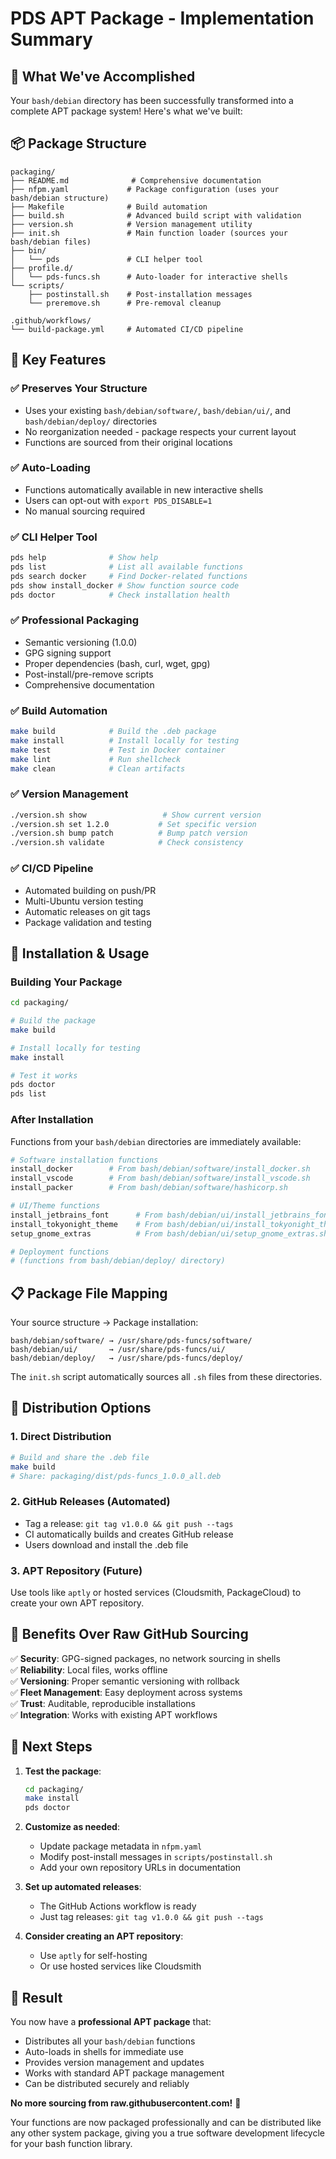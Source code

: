 # PDS APT Package - Implementation Summary

## 🎉 What We've Accomplished

Your `bash/debian` directory has been successfully transformed into a complete APT package system! Here's what we've built:

## 📦 Package Structure

```
packaging/
├── README.md              # Comprehensive documentation
├── nfpm.yaml             # Package configuration (uses your bash/debian structure)
├── Makefile              # Build automation
├── build.sh              # Advanced build script with validation
├── version.sh            # Version management utility
├── init.sh               # Main function loader (sources your bash/debian files)
├── bin/
│   └── pds               # CLI helper tool
├── profile.d/
│   └── pds-funcs.sh      # Auto-loader for interactive shells
└── scripts/
    ├── postinstall.sh    # Post-installation messages
    └── preremove.sh      # Pre-removal cleanup

.github/workflows/
└── build-package.yml     # Automated CI/CD pipeline
```

## 🚀 Key Features

### ✅ **Preserves Your Structure**
- Uses your existing `bash/debian/software/`, `bash/debian/ui/`, and `bash/debian/deploy/` directories
- No reorganization needed - package respects your current layout
- Functions are sourced from their original locations

### ✅ **Auto-Loading**
- Functions automatically available in new interactive shells
- Users can opt-out with `export PDS_DISABLE=1`
- No manual sourcing required

### ✅ **CLI Helper Tool**
```bash
pds help              # Show help
pds list              # List all available functions  
pds search docker     # Find Docker-related functions
pds show install_docker # Show function source code
pds doctor            # Check installation health
```

### ✅ **Professional Packaging**
- Semantic versioning (1.0.0)
- GPG signing support
- Proper dependencies (bash, curl, wget, gpg)
- Post-install/pre-remove scripts
- Comprehensive documentation

### ✅ **Build Automation**
```bash
make build            # Build the .deb package
make install          # Install locally for testing
make test             # Test in Docker container
make lint             # Run shellcheck
make clean            # Clean artifacts
```

### ✅ **Version Management**
```bash
./version.sh show                 # Show current version
./version.sh set 1.2.0           # Set specific version
./version.sh bump patch          # Bump patch version
./version.sh validate            # Check consistency
```

### ✅ **CI/CD Pipeline**
- Automated building on push/PR
- Multi-Ubuntu version testing
- Automatic releases on git tags
- Package validation and testing

## 🎯 Installation & Usage

### Building Your Package
```bash
cd packaging/

# Build the package
make build

# Install locally for testing
make install

# Test it works
pds doctor
pds list
```

### After Installation
Functions from your `bash/debian` directories are immediately available:

```bash
# Software installation functions
install_docker        # From bash/debian/software/install_docker.sh
install_vscode        # From bash/debian/software/install_vscode.sh
install_packer        # From bash/debian/software/hashicorp.sh

# UI/Theme functions  
install_jetbrains_font      # From bash/debian/ui/install_jetbrains_font.sh
install_tokyonight_theme    # From bash/debian/ui/install_tokyonight_theme.sh
setup_gnome_extras          # From bash/debian/ui/setup_gnome_extras.sh

# Deployment functions
# (functions from bash/debian/deploy/ directory)
```

## 📋 Package File Mapping

Your source structure → Package installation:

```
bash/debian/software/ → /usr/share/pds-funcs/software/
bash/debian/ui/       → /usr/share/pds-funcs/ui/  
bash/debian/deploy/   → /usr/share/pds-funcs/deploy/
```

The `init.sh` script automatically sources all `.sh` files from these directories.

## 🔧 Distribution Options

### 1. **Direct Distribution**
```bash
# Build and share the .deb file
make build
# Share: packaging/dist/pds-funcs_1.0.0_all.deb
```

### 2. **GitHub Releases** (Automated)
- Tag a release: `git tag v1.0.0 && git push --tags`
- CI automatically builds and creates GitHub release
- Users download and install the .deb file

### 3. **APT Repository** (Future)
Use tools like `aptly` or hosted services (Cloudsmith, PackageCloud) to create your own APT repository.

## 🎨 Benefits Over Raw GitHub Sourcing

✅ **Security**: GPG-signed packages, no network sourcing in shells  
✅ **Reliability**: Local files, works offline  
✅ **Versioning**: Proper semantic versioning with rollback  
✅ **Fleet Management**: Easy deployment across systems  
✅ **Trust**: Auditable, reproducible installations  
✅ **Integration**: Works with existing APT workflows  

## 🚀 Next Steps

1. **Test the package**:
   ```bash
   cd packaging/
   make install
   pds doctor
   ```

2. **Customize as needed**:
   - Update package metadata in `nfpm.yaml`
   - Modify post-install messages in `scripts/postinstall.sh`
   - Add your own repository URLs in documentation

3. **Set up automated releases**:
   - The GitHub Actions workflow is ready
   - Just tag releases: `git tag v1.0.0 && git push --tags`

4. **Consider creating an APT repository**:
   - Use `aptly` for self-hosting
   - Or use hosted services like Cloudsmith

## 🎉 Result

You now have a **professional APT package** that:
- Distributes all your `bash/debian` functions
- Auto-loads in shells for immediate use  
- Provides version management and updates
- Works with standard APT package management
- Can be distributed securely and reliably

**No more sourcing from raw.githubusercontent.com!** 🎊

Your functions are now packaged professionally and can be distributed like any other system package, giving you a true software development lifecycle for your bash function library.

